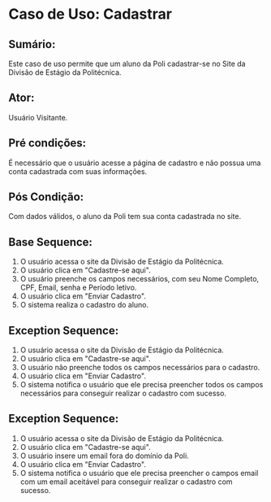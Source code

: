 # Caso de Uso: Cadastrar

## Sumário: 
Este caso de uso permite que um aluno da Poli cadastrar-se no Site da Divisão de Estágio da Politécnica.

## Ator:
Usuário Visitante.

## Pré condições:
É necessário que o usuário acesse a página de cadastro e não possua uma conta cadastrada com suas informações.

## Pós Condição:
Com dados válidos, o aluno da Poli tem sua conta cadastrada no site.

## Base Sequence:
1. O usuário acessa o site da Divisão de Estágio da Politécnica.
2. O usuário clica em "Cadastre-se aqui".
3. O usuário preenche os campos necessários, com seu Nome Completo, CPF, Email, senha e Período letivo.
4. O usuário clica em "Enviar Cadastro".
5. O sistema realiza o cadastro do aluno.

## Exception Sequence:
1. O usuário acessa o site da Divisão de Estágio da Politécnica.
2. O usuário clica em "Cadastre-se aqui".
3. O usuário não preenche todos os campos necessários para o cadastro.
4. O usuário clica em "Enviar Cadastro".
5. O sistema notifica o usuário que ele precisa preencher todos os campos necessários para conseguir realizar o cadastro com sucesso.

## Exception Sequence:
1. O usuário acessa o site da Divisão de Estágio da Politécnica.
2. O usuário clica em "Cadastre-se aqui".
3. O usuário insere um email fora do domínio da Poli.
4. O usuário clica em "Enviar Cadastro".
5. O sistema notifica o usuário que ele precisa preencher o campos email com um email aceitável para conseguir realizar o cadastro com sucesso.

